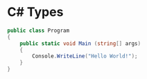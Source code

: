 # C# Types


```csharp
public class Program
{
    public static void Main (string[] args)
    {
        Console.WriteLine("Hello World!");
    }
}

```

